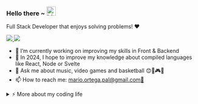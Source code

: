 ### Hello there ~ <img src="https://user-images.githubusercontent.com/1303154/88677602-1635ba80-d120-11ea-84d8-d263ba5fc3c0.gif" width="24px" alt="hi">

<p align='start'>
    Full Stack Developer that enjoys solving problems! ❤️
</p>

<p align='start'>
  <a href="https://www.linkedin.com/in/mario-ortega-palacios-760638182/">
    <img src="https://img.shields.io/badge/linkedin-%230077B5.svg?&style=for-the-badge&logo=linkedin&logoColor=white" />
  </a>
  <a href="https://github.com/maopadev">
    <img src="https://img.shields.io/badge/GitHub-100000?style=for-the-badge&logo=github&logoColor=white" />
  </a>
</p>                                                                                            
                                                                   
- 🔭 I’m currently working on improving my skills in Front & Backend<br>
- 🤔 In 2024, I hope to improve my knowledge about compiled languages like React, Node or Svelte<br>
- 💬 Ask me about music, video games and basketball 😊🎵🎮🏀<br>
- 📫 How to reach me: [mario.ortega.pal@gmail.com📧](mailto:mario.ortega.pal@gmail.com)<br>

<details>
    <summary>⚡️ More about my coding life</summary>
    <br />
    <div align="start">
        <img src="https://github-readme-stats.vercel.app/api/top-langs/?username=maopaa&langs_count=10&theme=tokyonight&layout=compact" />
        <img src="https://github-readme-stats.vercel.app/api?username=maopaa&show_icons=true&theme=synthwave" />
    </div>
</details>
